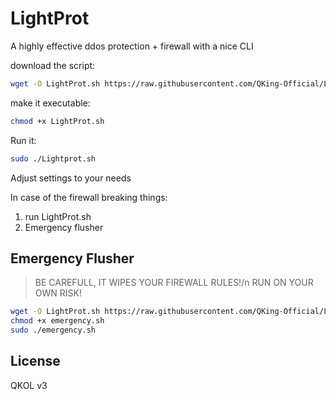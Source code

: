 # LightProt
A highly effective ddos protection + firewall with a nice CLI

download the script:
```bash
wget -O LightProt.sh https://raw.githubusercontent.com/QKing-Official/LightProt/refs/heads/main/LightProt.sh
```

make it executable:
```bash
chmod +x LightProt.sh
```

Run it:
```bash
sudo ./Lightprot.sh
```
Adjust settings to your needs

In case of the firewall breaking things:
1. run LightProt.sh
2. Emergency flusher

## Emergency Flusher
> BE CAREFULL, IT WIPES YOUR FIREWALL RULES!/n
> RUN ON YOUR OWN RISK!

```bash
wget -O LightProt.sh https://raw.githubusercontent.com/QKing-Official/LightProt/refs/heads/main/emergency.sh
chmod +x emergency.sh
sudo ./emergency.sh
```

## License

QKOL v3
